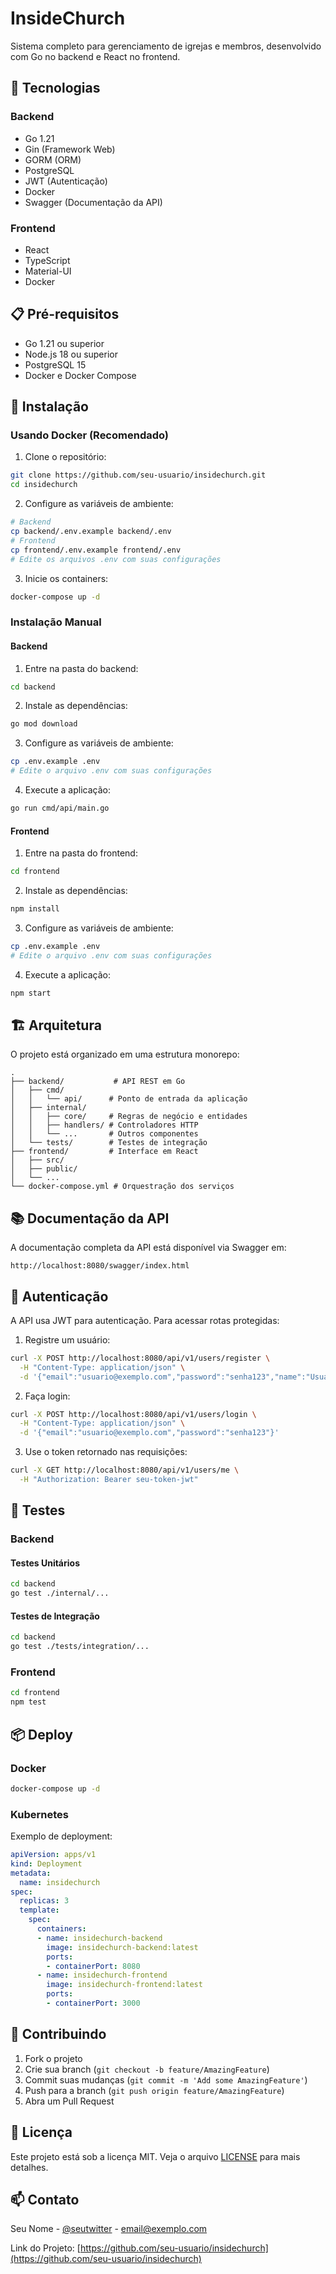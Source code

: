 # InsideChurch

Sistema completo para gerenciamento de igrejas e membros, desenvolvido com Go no backend e React no frontend.

## 🚀 Tecnologias

### Backend
- Go 1.21
- Gin (Framework Web)
- GORM (ORM)
- PostgreSQL
- JWT (Autenticação)
- Docker
- Swagger (Documentação da API)

### Frontend
- React
- TypeScript
- Material-UI
- Docker

## 📋 Pré-requisitos

- Go 1.21 ou superior
- Node.js 18 ou superior
- PostgreSQL 15
- Docker e Docker Compose

## 🔧 Instalação

### Usando Docker (Recomendado)

1. Clone o repositório:
```bash
git clone https://github.com/seu-usuario/insidechurch.git
cd insidechurch
```

2. Configure as variáveis de ambiente:
```bash
# Backend
cp backend/.env.example backend/.env
# Frontend
cp frontend/.env.example frontend/.env
# Edite os arquivos .env com suas configurações
```

3. Inicie os containers:
```bash
docker-compose up -d
```

### Instalação Manual

#### Backend

1. Entre na pasta do backend:
```bash
cd backend
```

2. Instale as dependências:
```bash
go mod download
```

3. Configure as variáveis de ambiente:
```bash
cp .env.example .env
# Edite o arquivo .env com suas configurações
```

4. Execute a aplicação:
```bash
go run cmd/api/main.go
```

#### Frontend

1. Entre na pasta do frontend:
```bash
cd frontend
```

2. Instale as dependências:
```bash
npm install
```

3. Configure as variáveis de ambiente:
```bash
cp .env.example .env
# Edite o arquivo .env com suas configurações
```

4. Execute a aplicação:
```bash
npm start
```

## 🏗️ Arquitetura

O projeto está organizado em uma estrutura monorepo:

```
.
├── backend/           # API REST em Go
│   ├── cmd/
│   │   └── api/      # Ponto de entrada da aplicação
│   ├── internal/
│   │   ├── core/     # Regras de negócio e entidades
│   │   ├── handlers/ # Controladores HTTP
│   │   └── ...       # Outros componentes
│   └── tests/        # Testes de integração
├── frontend/         # Interface em React
│   ├── src/
│   ├── public/
│   └── ...
└── docker-compose.yml # Orquestração dos serviços
```

## 📚 Documentação da API

A documentação completa da API está disponível via Swagger em:
```
http://localhost:8080/swagger/index.html
```

## 🔐 Autenticação

A API usa JWT para autenticação. Para acessar rotas protegidas:

1. Registre um usuário:
```bash
curl -X POST http://localhost:8080/api/v1/users/register \
  -H "Content-Type: application/json" \
  -d '{"email":"usuario@exemplo.com","password":"senha123","name":"Usuário Teste"}'
```

2. Faça login:
```bash
curl -X POST http://localhost:8080/api/v1/users/login \
  -H "Content-Type: application/json" \
  -d '{"email":"usuario@exemplo.com","password":"senha123"}'
```

3. Use o token retornado nas requisições:
```bash
curl -X GET http://localhost:8080/api/v1/users/me \
  -H "Authorization: Bearer seu-token-jwt"
```

## 🧪 Testes

### Backend

#### Testes Unitários
```bash
cd backend
go test ./internal/...
```

#### Testes de Integração
```bash
cd backend
go test ./tests/integration/...
```

### Frontend

```bash
cd frontend
npm test
```

## 📦 Deploy

### Docker
```bash
docker-compose up -d
```

### Kubernetes
Exemplo de deployment:
```yaml
apiVersion: apps/v1
kind: Deployment
metadata:
  name: insidechurch
spec:
  replicas: 3
  template:
    spec:
      containers:
      - name: insidechurch-backend
        image: insidechurch-backend:latest
        ports:
        - containerPort: 8080
      - name: insidechurch-frontend
        image: insidechurch-frontend:latest
        ports:
        - containerPort: 3000
```

## 🤝 Contribuindo

1. Fork o projeto
2. Crie sua branch (`git checkout -b feature/AmazingFeature`)
3. Commit suas mudanças (`git commit -m 'Add some AmazingFeature'`)
4. Push para a branch (`git push origin feature/AmazingFeature`)
5. Abra um Pull Request

## 📝 Licença

Este projeto está sob a licença MIT. Veja o arquivo [LICENSE](LICENSE) para mais detalhes.

## 📫 Contato

Seu Nome - [@seutwitter](https://twitter.com/seutwitter) - email@exemplo.com

Link do Projeto: [https://github.com/seu-usuario/insidechurch](https://github.com/seu-usuario/insidechurch)
